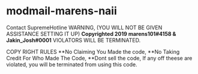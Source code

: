 # modmail-marens-naii

Contact SupremeHotline WARNING, (YOU WILL NOT BE GIVEN ASSISTANCE SETTING IT UP)
**Copyrighted 2019 marens101#4158 & Jakin_Josh#0001** VIOLATORS WILL BE TERMINATED.

COPY RIGHT RULES
**No Claiming You Made the code,
**No Taking Credit For Who Made The Code,
**Dont sell the code,
If any off theese are violated, you will be terminated from using this code.
